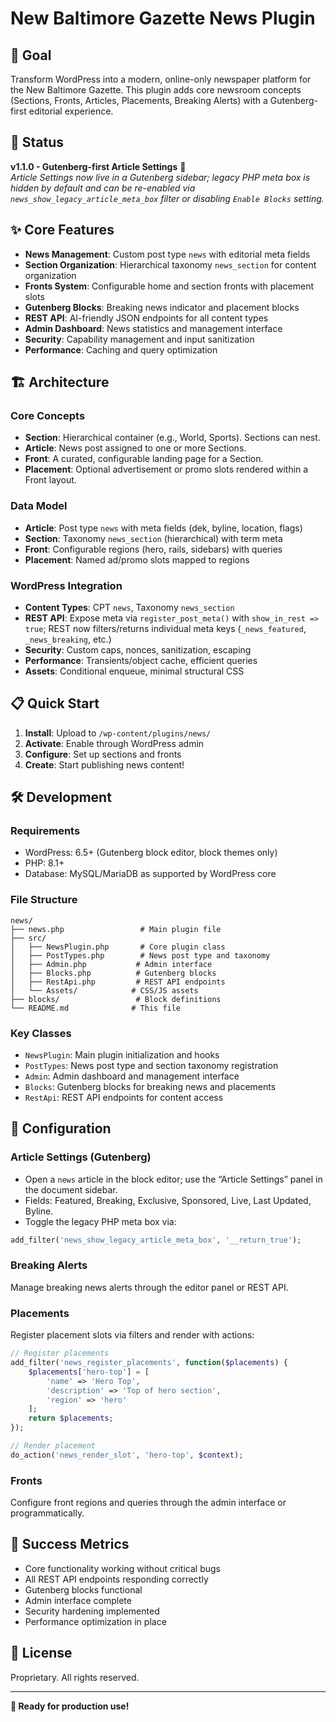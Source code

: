 # New Baltimore Gazette News Plugin

## 🎯 Goal
Transform WordPress into a modern, online-only newspaper platform for the New Baltimore Gazette. This plugin adds core newsroom concepts (Sections, Fronts, Articles, Placements, Breaking Alerts) with a Gutenberg-first editorial experience.

## 🚀 Status
**v1.1.0 - Gutenberg-first Article Settings** 🎉  
*Article Settings now live in a Gutenberg sidebar; legacy PHP meta box is hidden by default and can be re-enabled via `news_show_legacy_article_meta_box` filter or disabling `Enable Blocks` setting.*

## ✨ Core Features
- **News Management**: Custom post type `news` with editorial meta fields
- **Section Organization**: Hierarchical taxonomy `news_section` for content organization
- **Fronts System**: Configurable home and section fronts with placement slots
- **Gutenberg Blocks**: Breaking news indicator and placement blocks
- **REST API**: AI-friendly JSON endpoints for all content types
- **Admin Dashboard**: News statistics and management interface
- **Security**: Capability management and input sanitization
- **Performance**: Caching and query optimization

## 🏗️ Architecture

### Core Concepts
- **Section**: Hierarchical container (e.g., World, Sports). Sections can nest.
- **Article**: News post assigned to one or more Sections.
- **Front**: A curated, configurable landing page for a Section.
- **Placement**: Optional advertisement or promo slots rendered within a Front layout.

### Data Model
- **Article**: Post type `news` with meta fields (dek, byline, location, flags)
- **Section**: Taxonomy `news_section` (hierarchical) with term meta
- **Front**: Configurable regions (hero, rails, sidebars) with queries
- **Placement**: Named ad/promo slots mapped to regions

### WordPress Integration
- **Content Types**: CPT `news`, Taxonomy `news_section`
- **REST API**: Expose meta via `register_post_meta()` with `show_in_rest => true`; REST now filters/returns individual meta keys (`_news_featured`, `_news_breaking`, etc.)
- **Security**: Custom caps, nonces, sanitization, escaping
- **Performance**: Transients/object cache, efficient queries
- **Assets**: Conditional enqueue, minimal structural CSS

## 📋 Quick Start
1. **Install**: Upload to `/wp-content/plugins/news/`
2. **Activate**: Enable through WordPress admin
3. **Configure**: Set up sections and fronts
4. **Create**: Start publishing news content!

## 🛠️ Development

### Requirements
- WordPress: 6.5+ (Gutenberg block editor, block themes only)
- PHP: 8.1+
- Database: MySQL/MariaDB as supported by WordPress core

### File Structure
```
news/
├── news.php                 # Main plugin file
├── src/
│   ├── NewsPlugin.php       # Core plugin class
│   ├── PostTypes.php        # News post type and taxonomy
│   ├── Admin.php           # Admin interface
│   ├── Blocks.php          # Gutenberg blocks
│   ├── RestApi.php         # REST API endpoints
│   └── Assets/            # CSS/JS assets
├── blocks/                 # Block definitions
└── README.md              # This file
```

### Key Classes
- `NewsPlugin`: Main plugin initialization and hooks
- `PostTypes`: News post type and section taxonomy registration
- `Admin`: Admin dashboard and management interface
- `Blocks`: Gutenberg blocks for breaking news and placements
- `RestApi`: REST API endpoints for content access

## 🔧 Configuration

### Article Settings (Gutenberg)
- Open a `news` article in the block editor; use the “Article Settings” panel in the document sidebar.
- Fields: Featured, Breaking, Exclusive, Sponsored, Live, Last Updated, Byline.
- Toggle the legacy PHP meta box via:
```php
add_filter('news_show_legacy_article_meta_box', '__return_true');
```

### Breaking Alerts
Manage breaking news alerts through the editor panel or REST API.

### Placements
Register placement slots via filters and render with actions:
```php
// Register placements
add_filter('news_register_placements', function($placements) {
    $placements['hero-top'] = [
        'name' => 'Hero Top',
        'description' => 'Top of hero section',
        'region' => 'hero'
    ];
    return $placements;
});

// Render placement
do_action('news_render_slot', 'hero-top', $context);
```

### Fronts
Configure front regions and queries through the admin interface or programmatically.

## 🎯 Success Metrics
- Core functionality working without critical bugs
- All REST API endpoints responding correctly
- Gutenberg blocks functional
- Admin interface complete
- Security hardening implemented
- Performance optimization in place

## 📄 License
Proprietary. All rights reserved.

---

**🚀 Ready for production use!**